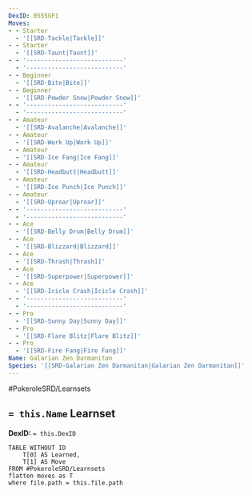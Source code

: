 ```yaml
---
DexID: 0555GF1
Moves:
- - Starter
  - '[[SRD-Tackle|Tackle]]'
- - Starter
  - '[[SRD-Taunt|Taunt]]'
- - '---------------------------'
  - '---------------------------'
- - Beginner
  - '[[SRD-Bite|Bite]]'
- - Beginner
  - '[[SRD-Powder Snow|Powder Snow]]'
- - '---------------------------'
  - '---------------------------'
- - Amateur
  - '[[SRD-Avalanche|Avalanche]]'
- - Amateur
  - '[[SRD-Work Up|Work Up]]'
- - Amateur
  - '[[SRD-Ice Fang|Ice Fang]]'
- - Amateur
  - '[[SRD-Headbutt|Headbutt]]'
- - Amateur
  - '[[SRD-Ice Punch|Ice Punch]]'
- - Amateur
  - '[[SRD-Uproar|Uproar]]'
- - '---------------------------'
  - '---------------------------'
- - Ace
  - '[[SRD-Belly Drum|Belly Drum]]'
- - Ace
  - '[[SRD-Blizzard|Blizzard]]'
- - Ace
  - '[[SRD-Thrash|Thrash]]'
- - Ace
  - '[[SRD-Superpower|Superpower]]'
- - Ace
  - '[[SRD-Icicle Crash|Icicle Crash]]'
- - '---------------------------'
  - '---------------------------'
- - Pro
  - '[[SRD-Sunny Day|Sunny Day]]'
- - Pro
  - '[[SRD-Flare Blitz|Flare Blitz]]'
- - Pro
  - '[[SRD-Fire Fang|Fire Fang]]'
Name: Galarian Zen Darmanitan
Species: '[[SRD-Galarian Zen Darmanitan|Galarian Zen Darmanitan]]'
---
```


#PokeroleSRD/Learnsets

## `= this.Name` Learnset

**DexID:** `= this.DexID`

```dataview
TABLE WITHOUT ID
    T[0] AS Learned,
    T[1] AS Move
FROM #PokeroleSRD/Learnsets
flatten moves as T
where file.path = this.file.path
```
